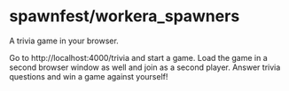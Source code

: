 # spawnfest/workera_spawners

A trivia game in your browser.

Go to http://localhost:4000/trivia and start a game. Load the game in a second browser window as well and join as a second player. Answer trivia questions and win a game against yourself!
